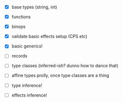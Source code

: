 

- [x] base types (string, int)
- [x] functions
- [x] binops
- [x] validate basic effects setup (CPS etc)
- [x] basic generics!
- [ ] records
- [ ] type classes (inferred-ish? dunno how to dance that)
- [ ] affine types prolly, once type classes are a thing

- [ ] type inference!
- [ ] effects inference!